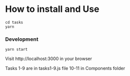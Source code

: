 # How to install and Use

```
cd tasks
yarn
```

### Development

```
yarn start
```

Visit http://localhost:3000 in your browser

Tasks 1-9 are in tasks1-9.js file
10-11 in Components folder
